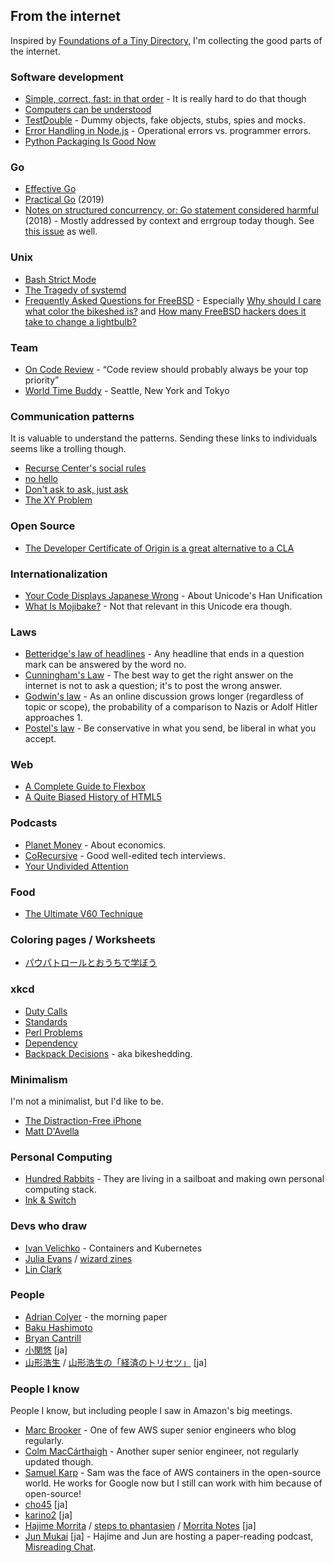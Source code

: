 ## From the internet

Inspired by [Foundations of a Tiny Directory](https://www.kickscondor.com/foundations-of-a-tiny-directory/), I'm collecting the good parts of the internet.

### Software development

* [Simple, correct, fast: in that order](https://drewdevault.com/2018/07/09/Simple-correct-fast.html) - It is really hard to do that though
* [Computers can be understood](https://blog.nelhage.com/post/computers-can-be-understood/)
* [TestDouble](https://martinfowler.com/bliki/TestDouble.html) - Dummy objects, fake objects, stubs, spies and mocks.
* [Error Handling in Node.js](https://www.tritondatacenter.com/node-js/production/design/errors) - Operational errors vs. programmer errors.
* [Python Packaging Is Good Now](https://glyph.twistedmatrix.com/2016/08/python-packaging.html)

### Go

* [Effective Go](https://go.dev/doc/effective_go)
* [Practical Go](https://dave.cheney.net/practical-go/presentations/gophercon-singapore-2019.html) (2019)
* [Notes on structured concurrency, or: Go statement considered harmful](https://vorpus.org/blog/notes-on-structured-concurrency-or-go-statement-considered-harmful/) (2018) - Mostly addressed by context and errgroup today though. See [this issue](https://github.com/golang/go/issues/29011) as well.

### Unix

* [Bash Strict Mode](http://redsymbol.net/articles/unofficial-bash-strict-mode/)
* [The Tragedy of systemd](https://www.youtube.com/watch?v=o_AIw9bGogo)
* [Frequently Asked Questions for FreeBSD](https://docs.freebsd.org/en/books/faq/) - Especially [Why should I care what color the bikeshed is?](https://docs.freebsd.org/en/books/faq/#bikeshed-painting) and [How many FreeBSD hackers does it take to change a lightbulb?](https://docs.freebsd.org/en/books/faq/#changing-lightbulbs)

### Team

* [On Code Review](https://medium.com/@9len/on-code-review-16ea85f7c585) - <q>Code review should probably always be your top priority</q>
* [World Time Buddy](https://www.worldtimebuddy.com/?pl=1&lid=5809844,5128581,1850147) - Seattle, New York and Tokyo

### Communication patterns

It is valuable to understand the patterns.
Sending these links to individuals seems like a trolling though.

* [Recurse Center's social rules](https://www.recurse.com/social-rules)
* [no hello](https://nohello.net/en/)
* [Don't ask to ask, just ask](https://dontasktoask.com/)
* [The XY Problem](https://xyproblem.info/)

### Open Source

* [The Developer Certificate of Origin is a great alternative to a CLA](https://drewdevault.com/2021/04/12/DCO.html)

### Internationalization

* [Your Code Displays Japanese Wrong](https://heistak.github.io/your-code-displays-japanese-wrong/) - About Unicode's Han Unification
* [What Is Mojibake?](http://www8.plala.or.jp/tkubota1/mojibake/) - Not that relevant in this Unicode era though.

### Laws
* [Betteridge's law of headlines](https://en.wikipedia.org/wiki/Betteridge%27s_law_of_headlines) - Any headline that ends in a question mark can be answered by the word no.
* [Cunningham's Law](https://meta.wikimedia.org/wiki/Cunningham%27s_Law) - The best way to get the right answer on the internet is not to ask a question; it's to post the wrong answer.
* [Godwin's law](https://en.wikipedia.org/wiki/Godwin%27s_law) - As an online discussion grows longer (regardless of topic or scope), the probability of a comparison to Nazis or Adolf Hitler approaches 1.
* [Postel's law](https://en.wikipedia.org/wiki/Robustness_principle) - Be conservative in what you send, be liberal in what you accept.

### Web

* [A Complete Guide to Flexbox](https://css-tricks.com/snippets/css/a-guide-to-flexbox/)
* [A Quite Biased History of HTML5](http://diveintohtml5.info/past.html)

### Podcasts

* [Planet Money](https://www.npr.org/podcasts/510289/planet-money/) - About economics.
* [CoRecursive](https://corecursive.com/) - Good well-edited tech interviews.
* [Your Undivided Attention](https://www.humanetech.com/podcast)

### Food

* [The Ultimate V60 Technique](https://www.youtube.com/watch?v=AI4ynXzkSQo)

### Coloring pages / Worksheets

* [パウパトロールとおうちで学ぼう](https://pawpatrol.jp/learn/)

### xkcd

* [Duty Calls](https://xkcd.com/386/)
* [Standards](https://xkcd.com/927/)
* [Perl Problems](https://xkcd.com/1171/)
* [Dependency](https://xkcd.com/2347/)
* [Backpack Decisions](https://xkcd.com/1952/) - aka bikeshedding.

### Minimalism

I'm not a minimalist, but I'd like to be.

* [The Distraction-Free iPhone](https://maketime.blog/article/the-distraction-free-iphone/)
* [Matt D'Avella](https://www.mattdavella.com/)

### Personal Computing

* [Hundred Rabbits](https://100r.co/) - They are living in a sailboat and making own personal computing stack.
* [Ink & Switch](https://www.inkandswitch.com/)

### Devs who draw

* [Ivan Velichko](https://iximiuz.com/en/) - Containers and Kubernetes
* [Julia Evans](https://jvns.ca/) / [wizard zines](https://wizardzines.com/)
* [Lin Clark](https://code-cartoons.com/)

### People

* [Adrian Colyer](https://blog.acolyer.org/) - the morning paper
* [Baku Hashimoto](https://baku89.com/)
* [Bryan Cantrill](http://dtrace.org/blogs/bmc/)
* [小関悠](https://youkoseki.com/) [ja]
* [山形浩生](https://cruel.org/jindex.html) / [山形浩生の「経済のトリセツ」](https://cruel.hatenablog.com/) [ja]

### People I know

People I know, but including people I saw in Amazon's big meetings.

* [Marc Brooker](https://brooker.co.za/blog/) - One of few AWS super senior engineers who blog regularly.
* [Colm MacCárthaigh](https://shufflesharding.com/) - Another super senior engineer, not regularly updated though.
* [Samuel Karp](https://samuelkarp.com/) - Sam was the face of AWS containers in the open-source world. He works for Google now but I still can work with him because of open-source!
* [cho45](https://www.lowreal.net/) [ja]
* [karino2](https://karino2.github.io/) [ja]
* [Hajime Morrita](https://records.dodgson.org/) / [steps to phantasien](https://anemone.dodgson.org/) / [Morrita Notes](https://notes.dodgson.org/) [ja]
* [Jun Mukai](https://wp.jmuk.org/) [ja] - Hajime and Jun are hosting a paper-reading podcast, [Misreading Chat](https://misreading.chat/).
